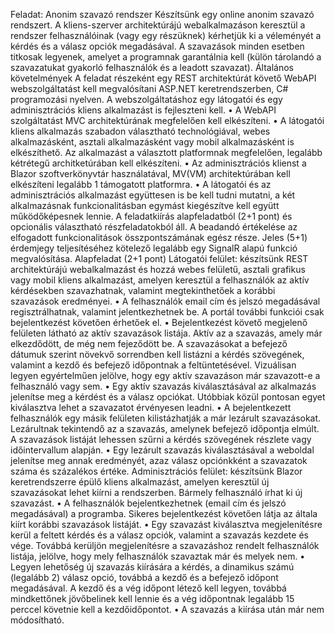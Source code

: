 Feladat: Anonim szavazó rendszer
Készítsünk egy online anonim szavazó rendszert. A kliens-szerver architektúrájú webalkalmazáson keresztül a rendszer felhasználóinak (vagy egy részüknek) kérhetjük ki a véleményét a kérdés és a válasz opciók megadásával. A szavazások minden esetben titkosak legyenek, amelyet a programnak garantálnia kell (külön tárolandó a szavazatukat gyakorló felhasználók és a leadott szavazat).
Általános követelmények
A feladat részeként egy REST architektúrát követő WebAPI webszolgáltatást kell megvalósítani ASP.NET keretrendszerben, C# programozási nyelven. A webszolgáltatáshoz egy látogatói és egy adminisztrációs kliens alkalmazást is fejleszteni kell.
• A WebAPI szolgáltatást MVC architektúrának megfelelően kell elkészíteni.
• A látogatói kliens alkalmazás szabadon választható technológiával, webes alkalmazásként, asztali alkalmazásként vagy mobil alkalmazásként is elkészíthető. Az alkalmazást a választott platformnak megfelelően, legalább kétrétegű architketúrában kell elkészíteni.
• Az adminisztrációs klienst a Blazor szoftverkönyvtár használatával, MV(VM) architektúrában kell elkészíteni legalább 1 támogatott platformra.
• A látogatói és az adminisztrációs alkalmazást együttesen is be kell tudni mutatni, a két alkalmazásnak funkcionalitásban egymást kiegészítve kell együtt működőképesnek lennie. A feladatkiírás alapfeladatból (2+1 pont) és opcionális választható részfeladatokból áll. A beadandó értékelése az elfogadott funkcionalitások összpontszámának egész része. Jeles (5+1) érdemjegy teljesítéséhez kötelező legalább egy SignalR alapú funkció megvalósítása.
Alapfeladat (2+1 pont)
Látogatói felület: készítsünk REST architektúrájú webalkalmazást és hozzá webes felületű, asztali grafikus vagy mobil kliens alkalmazást, amelyen keresztül a felhasználók az aktív kérdésekben szavazhatnak, valamint megtekinthetőek a korábbi szavazások eredményei.
• A felhasználók email cím és jelszó megadásával regisztrálhatnak, valamint jelentkezhetnek be. A portál további funkciói csak bejelentkezést követően érhetőek el.
• Bejelentkezést követő megjelenő felületen látható az aktív szavazások listája. Aktív az a szavazás, amely már elkezdődött, de még nem fejeződött be. A szavazásokat a befejező dátumuk szerint növekvő sorrendben kell listázni a kérdés szövegének, valamint a kezdő és befejező időpontnak a feltüntetésével. Vizuálisan legyen egyértelműen jelölve, hogy egy aktív szavazáson már szavazott-e a felhasználó vagy sem.
• Egy aktív szavazás kiválasztásával az alkalmazás jelenítse meg a kérdést és a válasz opciókat. Utóbbiak közül pontosan egyet kiválasztva lehet a szavazatot érvényesen leadni.
• A bejelentkezett felhasználók egy másik felületen kilistázhatják a már lezárult szavazásokat. Lezárultnak tekintendő az a szavazás, amelynek befejező időpontja elmúlt. A szavazások listáját lehessen szűrni a kérdés szövegének részlete vagy időintervallum alapján.
• Egy lezárult szavazás kiválasztásával a weboldal jelenítse meg annak eredményét, azaz válasz opciónkként a szavazatok száma és százalékos értéke.
Adminisztrációs felület: készítsünk Blazor keretrendszerre épülő kliens alkalmazást, amelyen keresztül új szavazásokat lehet kiírni a rendszerben. Bármely felhasználó írhat ki új szavazást.
• A felhasználók bejelentkezhetnek (email cím és jelszó megadásával) a programba. Sikeres bejelentkezést követően látja az általa kiírt korábbi szavazások listáját.
• Egy szavazást kiválasztva megjelenítésre kerül a feltett kérdés és a válasz opciók, valamint a szavazás kezdete és vége. Továbbá kerüljön megjelenítésre a szavazáshoz rendelt felhasználók listája, jelölve, hogy mely felhasználók szavaztak már és melyek nem.
• Legyen lehetőség új szavazás kiírására a kérdés, a dinamikus számú (legalább 2) válasz opció, továbbá a kezdő és a befejező időpont megadásával. A kezdő és a vég időpont létező kell legyen, továbbá mindkettőnek jövőbelinek kell lennie és a vég időpontnak legalább 15 perccel követnie kell a kezdőidőpontot.
• A szavazás a kiírása után már nem módosítható.
